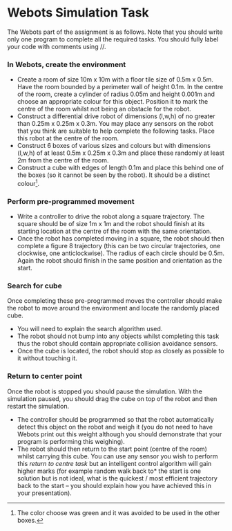 # Webots Simulation Task 
The Webots part of the assignment is as follows. Note that you should write only one program to complete all the required tasks. You should fully label your code with comments using //.

### In Webots, create the environment
- Create a room of size 10m x 10m with a floor tile size of 0.5m x 0.5m. Have the room bounded by a perimeter wall of height 0.1m. In the centre of the room, create a cylinder of radius 0.05m and height 0.001m and choose an appropriate colour for this object. Position it to mark the centre of the room whilst not being an obstacle for the robot.
- Construct a differential drive robot of dimensions (l,w,h) of no greater than 0.25m x 0.25m x 0.3m. You may place any sensors on the robot that you think are suitable to help complete the following tasks. Place this robot at the centre of the room.
- Construct 6 boxes of various sizes and colours but with dimensions (l,w,h) of at least 0.5m x 0.25m x 0.3m and place these randomly at least 2m from the centre of the room.
- Construct a cube with edges of length 0.1m and place this behind one of the boxes (so it cannot be seen by the robot). It should be a distinct colour[^1].

### Perform pre-programmed movement
- Write a controller to drive the robot along a square trajectory. The square should be of size 1m x 1m and the robot should finish at its starting location at the centre of the room with the same
orientation.
- Once the robot has completed moving in a square, the robot should then complete a figure 8 trajectory (this can be two circular trajectories, one clockwise, one anticlockwise). The radius of each circle should be 0.5m. Again the robot should finish in the same position and orientation as the start.

### Search for cube
Once completing these pre-programmed moves the controller should make the robot to move around the environment and locate the randomly placed cube. 
- You will need to explain the search algorithm used.
- The robot should not bump into any objects whilst completing this task thus the robot should contain appropriate collision avoidance sensors. 
- Once the cube is located, the robot should stop as closely as possible to it without touching it. 

### Return to center point
Once the robot is stopped you should pause the simulation. With the simulation paused, you should drag the cube on top of the robot and then restart the simulation. 
- The controller should be programmed so that the robot automatically detect this object on the robot and weigh it (you do not need to have Webots print out this weight although you should demonstrate that your program is performing this weighing). 
- The robot should then return to the start point (centre of the room) whilst carrying this cube. You can use any sensor you wish to perform this *return to centre task* but an intelligent control algorithm will gain higher marks (for example random walk back to* the start is one solution but is not ideal, what is the quickest / most efficient trajectory back to the start – you should explain how you have achieved this in your presentation).

[^1]:The color choose was green and it was avoided to be used in the other boxes. 
